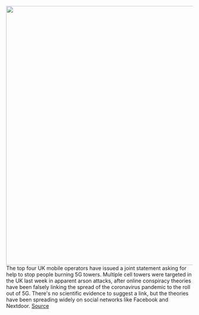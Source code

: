 <img src='https://cdn.vox-cdn.com/thumbor/cno9rIYLKzWt2sv6v8ngQPC3NYE=/0x0:5044x3354/1200x800/filters:focal(2119x1274:2925x2080)/cdn.vox-cdn.com/uploads/chorus_image/image/66607945/1196905700.jpg.0.jpg' width='700px' /><br/>
The top four UK mobile operators have issued a joint statement asking for help to stop people burning 5G towers. Multiple cell towers were targeted in the UK last week in apparent arson attacks, after online conspiracy theories have been falsely linking the spread of the coronavirus pandemic to the roll out of 5G. There's no scientific evidence to suggest a link, but the theories have been spreading widely on social networks like Facebook and Nextdoor.
<a href='https://www.theverge.com/2020/4/6/21209363/uk-5g-towers-burning-coronavirus-conspiracy-theory-arson-attacks-carrier-response'> Source <a/>